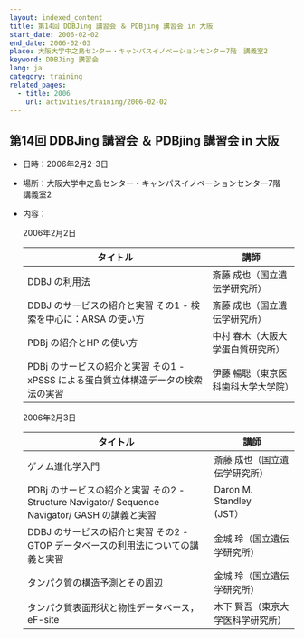 ```yaml
---
layout: indexed_content
title: 第14回 DDBJing 講習会 ＆ PDBjing 講習会 in 大阪
start_date: 2006-02-02
end_date: 2006-02-03
place: 大阪大学中之島センター・キャンパスイノベーションセンター7階　講義室2
keyword: DDBJing 講習会
lang: ja
category: training
related_pages:
  - title: 2006
    url: activities/training/2006-02-02
---
```


## 第14回 DDBJing 講習会 ＆ PDBjing 講習会 in 大阪 <a name="14"></a>

-   日時：2006年2月2-3日

-   場所：大阪大学中之島センター・キャンパスイノベーションセンター7階　講義室2

-   内容：

    2006年2月2日

    | タイトル | 講師 |
    |----|----|
    | DDBJ の利用法 | 斎藤 成也（国立遺伝学研究所） |
    | DDBJ のサービスの紹介と実習 その1 - 検索を中心に：ARSA の使い方 | 斎藤 成也（国立遺伝学研究所）       |
    | PDBj の紹介とHP の使い方 | 中村 春木（大阪大学蛋白質研究所）   |
    | PDBj のサービスの紹介と実習 その1 - xPSSS による蛋白質立体構造データの検索法の実習 | 伊藤 暢聡（東京医科歯科大学大学院） |

    2006年2月3日

    | タイトル | 講師 |
    |----|----|
    | ゲノム進化学入門 | 斎藤 成也（国立遺伝学研究所） |
    | PDBj のサービスの紹介と実習 その2 - Structure Navigator/ Sequence Navigator/ GASH の講義と実習 | Daron M. Standley<br/> (JST） |
    | DDBJ のサービスの紹介と実習 その2 - GTOP データベースの利用法についての講義と実習 | 金城 玲（国立遺伝学研究所） |
    | タンパク質の構造予測とその周辺| 金城 玲（国立遺伝学研究所） |
    | タンパク質表面形状と物性データベース，eF-site| 木下 賢吾（東京大学医科学研究所） |